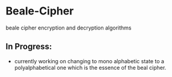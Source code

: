 # Beale-Cipher
beale cipher encryption and decryption algorithms

## In Progress:
* currently working on changing to mono alphabetic state to a polyalphabetical one which is the essence of the beal cipher.
